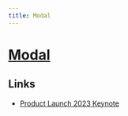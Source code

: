 ```yaml
---
title: Modal
---
```


# [Modal](https://modal.com/)

## Links

- [Product Launch 2023 Keynote](https://www.youtube.com/watch?v=-3Kf2ZZU-dg)
